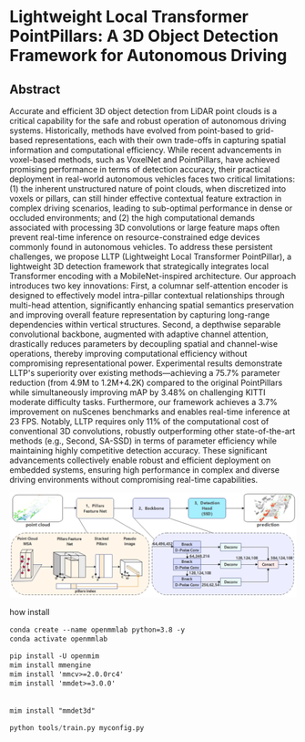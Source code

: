 # Lightweight Local Transformer PointPillars: A 3D Object Detection Framework for Autonomous Driving

## Abstract
Accurate and efficient 3D object detection from LiDAR point clouds is a critical capability for the safe and robust operation of autonomous driving systems. Historically, methods have evolved from point-based to grid-based representations, each with their own trade-offs in capturing spatial information and computational efficiency. While recent advancements in voxel-based methods, such as VoxelNet and PointPillars, have achieved promising performance in terms of detection accuracy, their practical deployment in real-world autonomous vehicles faces two critical limitations: (1) the inherent unstructured nature of point clouds, when discretized into voxels or pillars, can still hinder effective contextual feature extraction in complex driving scenarios, leading to sub-optimal performance in dense or occluded environments; and (2) the high computational demands associated with processing 3D convolutions or large feature maps often prevent real-time inference on resource-constrained edge devices commonly found in autonomous vehicles. To address these persistent challenges, we propose LLTP (Lightweight Local Transformer PointPillar), a lightweight 3D detection framework that strategically integrates local Transformer encoding with a MobileNet-inspired architecture. Our approach introduces two key innovations: First, a columnar self-attention encoder is designed to effectively model intra-pillar contextual relationships through multi-head attention, significantly enhancing spatial semantics preservation and improving overall feature representation by capturing long-range dependencies within vertical structures. Second, a depthwise separable convolutional backbone, augmented with adaptive channel attention, drastically reduces parameters by decoupling spatial and channel-wise operations, thereby improving computational efficiency without compromising representational power. Experimental results demonstrate LLTP's superiority over existing methods—achieving a 75.7\% parameter reduction (from 4.9M to 1.2M+4.2K) compared to the original PointPillars while simultaneously improving mAP by 3.48\% on challenging KITTI moderate difficulty tasks. Furthermore, our framework achieves a 3.7\% improvement on nuScenes benchmarks and enables real-time inference at 23 FPS. Notably, LLTP requires only 11\% of the computational cost of conventional 3D convolutions, robustly outperforming other state-of-the-art methods (e.g., Second, SA-SSD) in terms of parameter efficiency while maintaining highly competitive detection accuracy. These significant advancements collectively enable robust and efficient deployment on embedded systems, ensuring high performance in complex and diverse driving environments without compromising real-time capabilities.


![Structure第五版.png](Structure第五版.png)

how install
```
conda create --name openmmlab python=3.8 -y
conda activate openmmlab
```

```
pip install -U openmim
mim install mmengine
mim install 'mmcv>=2.0.0rc4'
mim install 'mmdet>=3.0.0'


mim install "mmdet3d"
```

```python
python tools/train.py myconfig.py
```

